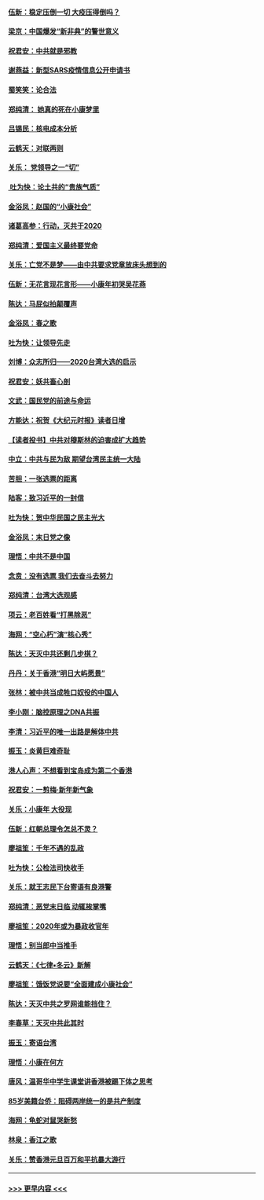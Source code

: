 #### [伍新：稳定压倒一切 大疫压得倒吗？](../pages/nsc993/n11812634.md?t=01222122) 
#### [梁京：中国爆发“新非典”的警世意义](../pages/nsc993/n11812554.md?t=01222122) 
#### [祝君安：中共就是邪教](../pages/nsc993/n11812431.md?t=01222122) 
#### [谢燕益：新型SARS疫情信息公开申请书](../pages/nsc993/n11808840.md?t=01222122) 
#### [蜀笑笑：论合法](../pages/nsc993/n11808064.md?t=01222122) 
#### [郑纯清： 她真的死在小康梦里](../pages/nsc993/n11806623.md?t=01222122) 
#### [吕锡民：核电成本分析](../pages/nsc993/n11806284.md?t=01222122) 
#### [云鹤天：对联两则](../pages/nsc993/n11805957.md?t=01222122) 
#### [关乐： 党领导之一“切”](../pages/nsc993/n11804505.md?t=01222122) 
#### [ 吐为快：论土共的“贵族气质”](../pages/nsc993/n11804490.md?t=01222122) 
#### [金浴凤：赵国的“小康社会”](../pages/nsc993/n11804452.md?t=01222122) 
#### [诸葛高参：行动，灭共于2020](../pages/nsc993/n11804120.md?t=01222122) 
#### [郑纯清：爱国主义最终要党命](../pages/nsc993/n11802197.md?t=01222122) 
#### [关乐：亡党不是梦——由中共要求党章放床头想到的](../pages/nsc993/n11802156.md?t=01222122) 
#### [伍新：无花言现花言形——小康年初哭吴花燕](../pages/nsc993/n11800044.md?t=01222122) 
#### [陈达：马屁似拍颠覆声](../pages/nsc993/n11800010.md?t=01222122) 
#### [金浴凤：春之歌](../pages/nsc993/n11797687.md?t=01222122) 
#### [吐为快：让领导先走](../pages/nsc993/n11797512.md?t=01222122) 
#### [刘博：众志所归——2020台湾大选的启示](../pages/nsc993/n11796878.md?t=01222122) 
#### [祝君安：妖共畜心剖](../pages/nsc993/n11794273.md?t=01222122) 
#### [文武：国民党的前途与命运](../pages/nsc993/n11794198.md?t=01222122) 
#### [方能达：祝贺《大纪元时报》读者日增](../pages/nsc993/n11793807.md?t=01222122) 
#### [【读者投书】中共对穆斯林的迫害成扩大趋势](../pages/nsc993/n11791371.md?t=01222122) 
#### [中立：中共与民为敌 期望台湾民主统一大陆](../pages/nsc993/n11790392.md?t=01222122) 
#### [苦胆：一张选票的距离](../pages/nsc993/n11788914.md?t=01222122) 
#### [陆客：致习近平的一封信](../pages/nsc993/n11788867.md?t=01222122) 
#### [吐为快：贺中华民国之民主光大](../pages/nsc993/n11788618.md?t=01222122) 
#### [金浴凤：末日党之像](../pages/nsc993/n11787475.md?t=01222122) 
#### [理悟：中共不是中国](../pages/nsc993/n11787463.md?t=01222122) 
#### [念贲：没有选票  我们去奋斗去努力](../pages/nsc993/n11787398.md?t=01222122) 
#### [郑纯清：台湾大选观感](../pages/nsc993/n11786210.md?t=01222122) 
#### [项云：老百姓看“打黑除恶”](../pages/nsc993/n11785398.md?t=01222122) 
#### [海网：“空心朽”演“核心秀”](../pages/nsc993/n11783874.md?t=01222122) 
#### [陈达：天灭中共还剩几步棋？](../pages/nsc993/n11783719.md?t=01222122) 
#### [丹丹：关于香港“明日大屿愿景”](../pages/nsc993/n11783273.md?t=01222122) 
#### [张林：被中共当成牲口奴役的中国人](../pages/nsc993/n11782397.md?t=01222122) 
#### [李小刚：脑控原理之DNA共振](../pages/nsc993/n11780962.md?t=01222122) 
#### [李清：习近平的唯一出路是解体中共](../pages/nsc993/n11780866.md?t=01222122) 
#### [振玉：炎黄巨难奇耻](../pages/nsc993/n11779632.md?t=01222122) 
#### [港人心声：不想看到宝岛成为第二个香港](../pages/nsc993/n11778817.md?t=01222122) 
#### [祝君安：一剪梅‧新年新气象](../pages/nsc993/n11776340.md?t=01222122) 
#### [关乐：小康年 大役现](../pages/nsc993/n11774213.md?t=01222122) 
#### [伍新：红朝总理令怎总不灵？](../pages/nsc993/n11770813.md?t=01222122) 
#### [廖祖笙：千年不遇的乱政](../pages/nsc993/n11770373.md?t=01222122) 
#### [吐为快：公检法司快收手](../pages/nsc993/n11770359.md?t=01222122) 
#### [关乐：就王志民下台寄语有良港警](../pages/nsc993/n11769903.md?t=01222122) 
#### [郑纯清：恶党末日临 动辄挨掌嘴](../pages/nsc993/n11769356.md?t=01222122) 
#### [廖祖笙：2020年或为暴政收官年](../pages/nsc993/n11768216.md?t=01222122) 
#### [理悟：别当郎中当推手](../pages/nsc993/n11768243.md?t=01222122) 
#### [云鹤天：《七律▪冬云》新解](../pages/nsc993/n11768204.md?t=01222122) 
#### [廖祖笙：饿饭党说要“全面建成小康社会”](../pages/nsc993/n11767482.md?t=01222122) 
#### [陈达：天灭中共之罗网谁能挡住？](../pages/nsc993/n11767465.md?t=01222122) 
#### [李春草：天灭中共此其时](../pages/nsc993/n11767452.md?t=01222122) 
#### [振玉：寄语台湾](../pages/nsc993/n11767432.md?t=01222122) 
#### [理悟：小康在何方](../pages/nsc993/n11767394.md?t=01222122) 
#### [唐风：温哥华中学生课堂讲香港被踢下体之思考](../pages/nsc993/n11766848.md?t=01222122) 
#### [85岁美籍台侨：阻碍两岸统一的是共产制度](../pages/nsc993/n11765043.md?t=01222122) 
#### [海网：龟蛇对鼠哭新愁](../pages/nsc993/n11764895.md?t=01222122) 
#### [林泉：香江之歌](../pages/nsc993/n11764415.md?t=01222122) 
#### [关乐：赞香港元旦百万和平抗暴大游行](../pages/nsc993/n11764382.md?t=01222122) 

----
#### [ >>> 更早内容 <<< ](../indexes/nsc993-earlier.md)
